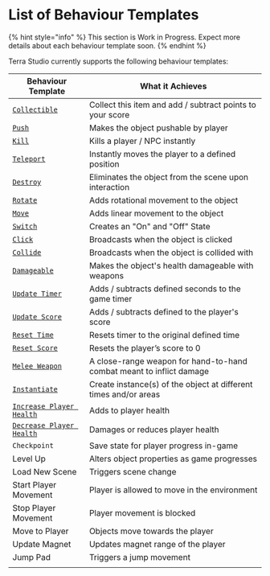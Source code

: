 # List of Behaviour Templates

{% hint style="info" %}
This section is Work in Progress. Expect more details about each behaviour template soon.
{% endhint %}

Terra Studio currently supports the following behaviour templates:

| Behaviour Template                           | What it Achieves                                                     |
| -------------------------------------------- | -------------------------------------------------------------------- |
| [`Collectible`](broken-reference)            | Collect this item and add / subtract points to your score            |
| [`Push`](broken-reference)                   | Makes the object pushable by player                                  |
| [`Kill`](broken-reference)                   | Kills a player / NPC instantly                                       |
| [`Teleport`](broken-reference)               | Instantly moves the player to a defined position                     |
| [`Destroy`](broken-reference)                | Eliminates the object from the scene upon interaction                |
| [`Rotate`](broken-reference)                 | Adds rotational movement to the object                               |
| [`Move`](broken-reference)                   | Adds linear movement to the object                                   |
| [`Switch`](broken-reference)                 | Creates an "On" and "Off" State                                      |
| [`Click`](broken-reference)                  | Broadcasts when the object is clicked                                |
| [`Collide`](broken-reference)                | Broadcasts when the object is collided with                          |
| [`Damageable`](broken-reference)             | Makes the object's health damageable with weapons                    |
| [`Update Timer`](broken-reference)           | Adds / subtracts defined seconds to the game timer                   |
| [`Update Score`](broken-reference)           | Adds / subtracts defined to the player's score                       |
| [`Reset Time`](broken-reference)             | Resets timer to the original defined time                            |
| [`Reset Score`](broken-reference)            | Resets the player’s score to 0                                       |
| [`Melee Weapon`](broken-reference)           | A close-range weapon for hand-to-hand combat meant to inflict damage |
| [`Instantiate`](broken-reference)            | Create instance(s) of the object at different times and/or areas     |
| [`Increase Player Health`](broken-reference) | Adds to player health                                                |
| [`Decrease Player Health`](broken-reference) | Damages or reduces player health                                     |
| `Checkpoint`                                 | Save state for player progress in-game                               |
| Level Up                                     | Alters object properties as game progresses                          |
| Load New Scene                               | Triggers scene change                                                |
| Start Player Movement                        | Player is allowed to move in the environment                         |
| Stop Player Movement                         | Player movement is blocked                                           |
| Move to Player                               | Objects move towards the player                                      |
| Update Magnet                                | Updates magnet range of the player                                   |
| Jump Pad                                     | Triggers a jump movement                                             |
|                                              |                                                                      |



